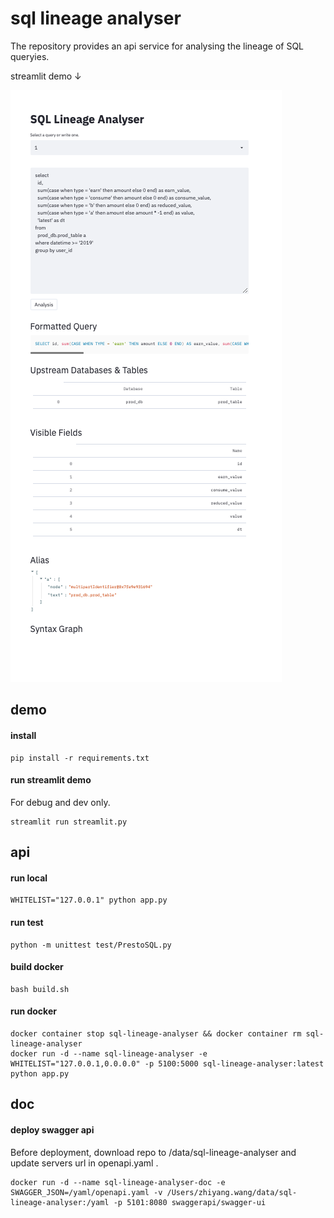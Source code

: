 # sql lineage analyser

The repository provides an api service for analysing the lineage of SQL queryies.

streamlit demo ↓

![](./data/streamlit.png)

## demo

#### install
```
pip install -r requirements.txt
```

#### run streamlit demo
For debug and dev only.

```
streamlit run streamlit.py
```

## api

#### run local
```
WHITELIST="127.0.0.1" python app.py
```

#### run test
```
python -m unittest test/PrestoSQL.py
```

#### build docker
```
bash build.sh
```

#### run docker
```
docker container stop sql-lineage-analyser && docker container rm sql-lineage-analyser
docker run -d --name sql-lineage-analyser -e WHITELIST="127.0.0.1,0.0.0.0" -p 5100:5000 sql-lineage-analyser:latest python app.py

```

## doc

#### deploy swagger api

Before deployment, download repo to /data/sql-lineage-analyser and
update servers url in openapi.yaml .

```
docker run -d --name sql-lineage-analyser-doc -e SWAGGER_JSON=/yaml/openapi.yaml -v /Users/zhiyang.wang/data/sql-lineage-analyser:/yaml -p 5101:8080 swaggerapi/swagger-ui
```
